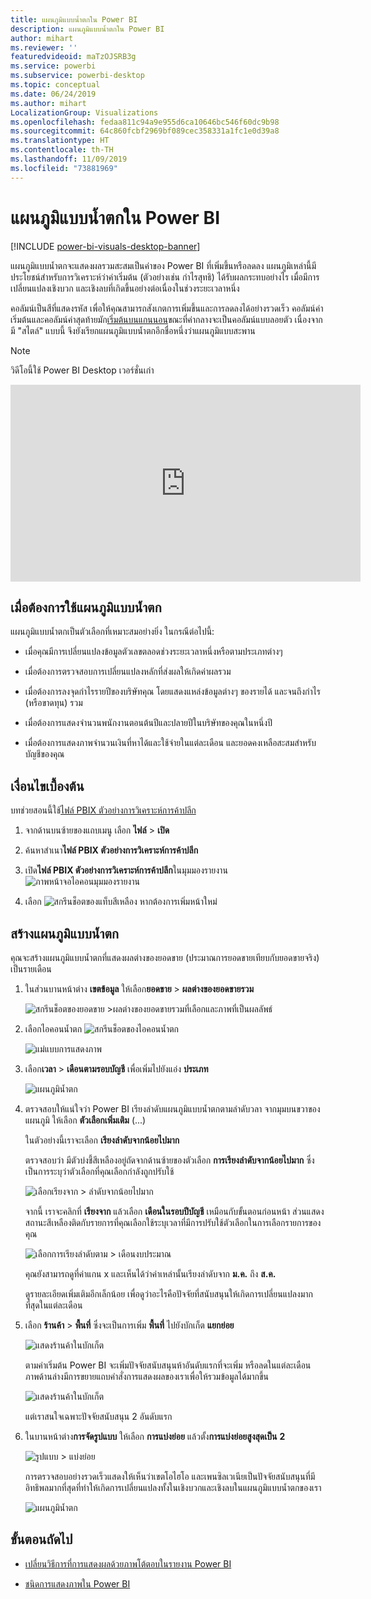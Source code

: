 ```yaml
---
title: แผนภูมิแบบน้ำตกใน Power BI
description: แผนภูมิแบบน้ำตกใน Power BI
author: mihart
ms.reviewer: ''
featuredvideoid: maTzOJSRB3g
ms.service: powerbi
ms.subservice: powerbi-desktop
ms.topic: conceptual
ms.date: 06/24/2019
ms.author: mihart
LocalizationGroup: Visualizations
ms.openlocfilehash: fedaa811c94a9e955d6ca10646bc546f60dc9b98
ms.sourcegitcommit: 64c860fcbf2969bf089cec358331a1fc1e0d39a8
ms.translationtype: HT
ms.contentlocale: th-TH
ms.lasthandoff: 11/09/2019
ms.locfileid: "73881969"
---
```

# <a name="waterfall-charts-in-power-bi"></a>แผนภูมิแบบน้ำตกใน Power BI

[!INCLUDE [power-bi-visuals-desktop-banner](../includes/power-bi-visuals-desktop-banner.md)]

แผนภูมิแบบน้ำตกจะแสดงผลรวมสะสมเป็นค่าของ Power BI ที่เพิ่มขึ้นหรือลดลง แผนภูมิเหล่านี้มีประโยชน์สำหรับการวิเคราะห์ว่าค่าเริ่มต้น (ตัวอย่างเช่น กำไรสุทธิ) ได้รับผลกระทบอย่างไร เมื่อมีการเปลี่ยนแปลงเชิงบวก และเชิงลบที่เกิดขึ้นอย่างต่อเนื่องในช่วงระยะเวลาหนึ่ง

คอลัมน์เป็นสีที่แสดงรหัส เพื่อให้คุณสามารถสังเกตการเพิ่มขึ้นและการลดลงได้อย่างรวดเร็ว คอลัมน์ค่าเริ่มต้นและคอลัมน์ค่าสุดท้ายมัก[เริ่มต้นบนแกนนอน](https://support.office.com/article/Create-a-waterfall-chart-in-Office-2016-for-Windows-8de1ece4-ff21-4d37-acd7-546f5527f185#BKMK_Float "เริ่มต้นบนแกนนอน")ขณะที่ค่ากลางจะเป็นคอลัมน์แบบลอยตัว เนื่องจากมี "สไตล์" แบบนี้ จึงยังเรียกแผนภูมิแบบน้ำตกอีกชื่อหนึ่งว่าแผนภูมิแบบสะพาน

   > [!NOTE]
   > วิดีโอนี้ใช้ Power BI Desktop เวอร์ชั่นเก่า
   > 
   > 

<iframe width="560" height="315" src="https://www.youtube.com/embed/qKRZPBnaUXM" frameborder="0" allow="autoplay; encrypted-media" allowfullscreen></iframe>

## <a name="when-to-use-a-waterfall-chart"></a>เมื่อต้องการใช้แผนภูมิแบบน้ำตก

แผนภูมิแบบน้ำตกเป็นตัวเลือกที่เหมาะสมอย่างยิ่ง ในกรณีต่อไปนี้:

* เมื่อคุณมีการเปลี่ยนแปลงข้อมูลตัวเลขตลอดช่วงระยะเวลาหนึ่งหรือตามประเภทต่างๆ

* เมื่อต้องการตรวจสอบการเปลี่ยนแปลงหลักที่ส่งผลให้เกิดค่าผลรวม

* เมื่อต้องการลงจุดกำไรรายปีของบริษัทคุณ โดยแสดงแหล่งข้อมูลต่างๆ ของรายได้ และจนถึงกำไร (หรือขาดทุน) รวม

* เมื่อต้องการแสดงจำนวนพนักงานตอนต้นปีและปลายปีในบริษัทของคุณในหนึ่งปี

* เมื่อต้องการแสดงภาพจำนวนเงินที่หาได้และใช้จ่ายในแต่ละเดือน และยอดคงเหลือสะสมสำหรับบัญชีของคุณ

## <a name="prerequisite"></a>เงื่อนไขเบื้องต้น

บทช่วยสอนนี้ใช้[ไฟล์ PBIX ตัวอย่างการวิเคราะห์การค้าปลีก](https://download.microsoft.com/download/9/6/D/96DDC2FF-2568-491D-AAFA-AFDD6F763AE3/Retail%20Analysis%20Sample%20PBIX.pbix)

1. จากด้านบนซ้ายของแถบเมนู เลือก **ไฟล์** > **เปิด**
   
2. ค้นหาสำเนา**ไฟล์ PBIX ตัวอย่างการวิเคราะห์การค้าปลีก**

1. เปิด**ไฟล์ PBIX ตัวอย่างการวิเคราะห์การค้าปลีก**ในมุมมองรายงาน ![ภาพหน้าจอไอคอนมุมมองรายงาน](media/power-bi-visualization-kpi/power-bi-report-view.png)

1. เลือก ![สกรีนช็อตของแท็บสีเหลือง](media/power-bi-visualization-kpi/power-bi-yellow-tab.png) หากต้องการเพิ่มหน้าใหม่


## <a name="create-a-waterfall-chart"></a>สร้างแผนภูมิแบบน้ำตก

คุณจะสร้างแผนภูมิแบบน้ำตกที่แสดงผลต่างของยอดขาย (ประมาณการยอดขายเทียบกับยอดขายจริง) เป็นรายเดือน

1. ในส่วนบานหน้าต่าง **เขตข้อมูล** ให้เลือก**ยอดขาย** >  **ผลต่างของยอดขายรวม**

   ![สกรีนช็อตของยอดขาย >ผลต่างของยอดขายรวมที่เลือกและภาพที่เป็นผลลัพธ์](media/power-bi-visualization-waterfall-charts/power-bi-first-value.png)

1. เลือกไอคอนน้ำตก ![สกรีนช็อตของไอคอนน้ำตก](media/power-bi-visualization-waterfall-charts/power-bi-waterfall-icon.png)

    ![แม่แบบการแสดงภาพ](media/power-bi-visualization-waterfall-charts/convert-waterfall.png)

1. เลือก**เวลา**  >  **เดือนตามรอบบัญชี** เพื่อเพิ่มไปยังแอ่ง **ประเภท**

    ![แผนภูมิน้ำตก](media/power-bi-visualization-waterfall-charts/power-bi-waterfall.png)

1. ตรวจสอบให้แน่ใจว่า Power BI เรียงลำดับแผนภูมิแบบน้ำตกตามลำดับวลา จากมุมบนขวาของแผนภูมิ ให้เลือก **ตัวเลือกเพิ่มเติม** (...)

    ในตัวอย่างนี้เราจะเลือก **เรียงลำดับจากน้อยไปมาก**

    ตรวจสอบว่า มีตัวบ่งชี้สีเหลืองอยู่ถัดจากด้านซ้ายของตัวเลือก **การเรียงลำดับจากน้อยไปมาก** ซึ่งเป็นการระบุว่าตัวเลือกที่คุณเลือกกำลังถูกปรับใช้

    ![เลือกเรียงจาก > ลำดับจากน้อยไปมาก](media/power-bi-visualization-waterfall-charts/power-bi-sort-by.png)

    จากนี้ เราจะคลิกที่ **เรียงจาก** แล้วเลือก **เดือนในรอบปีบัญชี** เหมือนกับขั้นตอนก่อนหน้า ส่วนแสดงสถานะสีเหลืองติดกับรายการที่คุณเลือกใช้ระบุเวลาที่มีการปรับใช้ตัวเลือกในการเลือกรายการของคุณ

    ![เลือกการเรียงลำดับตาม > เดือนงบประมาณ](media/power-bi-visualization-waterfall-charts/power-bi-sort-by-fiscal-month.png)

    คุณยังสามารถดูที่ค่าแกน x และเห็นได้ว่าค่าเหล่านั้นเรียงลำดับจาก **ม.ค.** ถึง **ส.ค.**

    ดูรายละเอียดเพิ่มเติมอีกเล็กน้อย เพื่อดูว่าอะไรคือปัจจัยที่สนับสนุนให้เกิดการเปลี่ยนแปลงมากที่สุดในแต่ละเดือน

1.  เลือก **ร้านค้า** > **พื้นที่** ซึ่งจะเป็นการเพิ่ม **พื้นที่** ไปยังบักเก็ต **แยกย่อย**

    ![แสดงร้านค้าในบักเก็ต](media/power-bi-visualization-waterfall-charts/power-bi-waterfall-breakdown.png)

    ตามค่าเริ่มต้น Power BI จะเพิ่มปัจจัยสนับสนุนห้าอันดับแรกที่จะเพิ่ม หรือลดในแต่ละเดือน ภาพด้านล่างมีการขยายแถบคำสั่งการแสดงผลของเราเพื่อให้รวมข้อมูลได้มากขึ้น 

    ![แสดงร้านค้าในบักเก็ต](media/power-bi-visualization-waterfall-charts/power-bi-waterfall-breakdown-initial.png)

    แต่เราสนใจเฉพาะปัจจัยสนับสนุน 2 อันดับแรก

1. ในบานหน้าต่าง**การจัดรูปแบบ** ให้เลือก **การแบ่งย่อย** แล้วตั้ง**การแบ่งย่อยสูงสุดเป็น** **2**

    ![รูปแบบ > แบ่งย่อย](media/power-bi-visualization-waterfall-charts/power-bi-waterfall-breakdown-maximum.png)

    การตรวจสอบอย่างรวดเร็วแสดงให้เห็นว่าเขตโอไฮโอ และเพนซิลเวเนียเป็นปัจจัยสนับสนุนที่มีอิทธิพลมากที่สุดที่ทำให้เกิดการเปลี่ยนแปลงทั้งในเชิงบวกและเชิงลบในแผนภูมิแบบน้ำตกของเรา

    ![แผนภูมิน้ำตก](media/power-bi-visualization-waterfall-charts/power-bi-waterfall-axis.png)

## <a name="next-steps"></a>ขั้นตอนถัดไป

* [เปลี่ยนวิธีการที่การแสดงผลด้วยภาพโต้ตอบในรายงาน Power BI](../service-reports-visual-interactions.md)

* [ชนิดการแสดงภาพใน Power BI](power-bi-visualization-types-for-reports-and-q-and-a.md)
